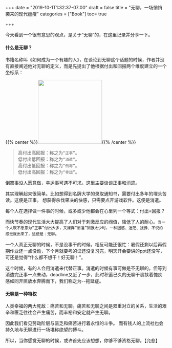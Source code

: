 +++
date = "2019-10-1T1:32:37-07:00"
draft = false
title = "无聊，一场悄悄袭来的现代瘟疫"
categories = ["Book"]
toc= true

+++

今天看到一个很有意思的观点，是关于“无聊”的，在这里记录并分享一下。


#### 什么是无聊？

书籍名称叫《如何成为一个有趣的人》，在谈论到无聊这个话题的时候，作者并没有直接阐述他对无聊的定义，而是先提出了他根据付出和回报两个维度建立的一个坐标系：

{{% center %}}<img name="touchbar-config" src="/images/blog/2019-11/book_01.png" width='200px'/>{{% /center %}}
>高付出高回报：称之为`“正事”`。     
>低付出低回报：称之为`“消遣”`。     
>高付出低回报：称之为`“倒霉”`。    
>低付出高回报：称之为`“幸运”`。    

倒霉事没人愿意做，幸运事可遇不可求。这里主要谈谈正事和消遣。

其实理解起来很简单。比如想得到名牌大学的录取通知书，需要付出多年的埋头苦读。这便是正事。
想获得杀伐果决的快感，只需要点开游戏软件。这便是消遣。

每个人在选择做一件事的时候，或多或少他都会在心里列一个等式：付出=回报？

而快节奏的现代生活大大提高了人们对于刺激反应的阀值，降低了人的耐心。`当一个人既不愿意为“正事”付出大多，又嫌弃“消遣”回报太少时，一种困惑、迷茫、犹豫、不悦的感觉就出来了，这便是：无聊`。


一个人真正无聊的时候，不是没事干的时候，相反可能还很忙：暑假还剩以后再假期作业还一点没动，下个月就要考的证还没复习完，明天开会要讲的ppt还没写，可还是觉得“什么都不想干！好无聊！”。

这个时候，有的人会用消遣来代替正事。消遣的时候有事可做是不无聊的，但等到消遣完正事一点未动，deadline又近了一步，此时积蓄已久的无聊干裹挟着愧疚感如同开匣放水奔腾而下，我们称之为--拖延症。


#### 无聊是一种特权

人类幸福的两大死敌：痛苦和无聊。痛苦和无聊之间是双重对立的关系，生活的艰辛和匮乏往往会产生痛苦，而丰裕和安定就产生无聊。

因此我们看见劳动阶层与匮乏和痛苦进行着永恒的斗争。
而有钱人的上流社也会持久地与无聊进行一场堪称绝望的搏斗。

所以，当你感觉无聊的时候，或许首先应该想想，你够不够资格无聊。【允悲】